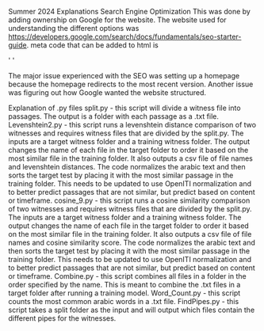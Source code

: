Summer 2024 Explanations
Search Engine Optimization
This was done by adding ownership on Google for the website.  The website used for understanding the different options was https://developers.google.com/search/docs/fundamentals/seo-starter-guide.
  meta code that can be added to html is 

'<meta itemprop="url" content="https://rjaques.github.io/Sirah-Project/"/>
<meta itemprop="name" content="Sirah Project"/>'

The major issue experienced with the SEO was setting up a homepage because the homepage redirects to the most recent version.  Another issue was figuring out how Google wanted the website structured.

Explanation of .py files
split.py - this script will divide a witness file into passages.  The output is a folder with each passage as a .txt file.
Levenshtein2.py - this script runs a levenshtein distance comparison of two witnesses and requires witness files that are divided by the split.py.  The inputs are a target witness folder and a training witness folder.  The output changes the name of each file in the target folder to order it based on the most similar file in the training folder.  It also outputs a csv file of file names and levenshtein distances.  The code normalizes the arabic text and then sorts the target test by placing it with the most similar passage in the training folder.  This needs to be updated to use OpenITI normalization and to better predict passages that are not similar, but predict based on content or timeframe.
cosine_9.py - this script runs a cosine similarity comparison of two witnesses and requires witness files that are divided by the split.py.  The inputs are a target witness folder and a training witness folder.  The output changes the name of each file in the target folder to order it based on the most similar file in the training folder.  It also outputs a csv file of file names and cosine similarity score.  The code normalizes the arabic text and then sorts the target test by placing it with the most similar passage in the training folder.  This needs to be updated to use OpenITI normalization and to better predict passages that are not similar, but predict based on content or timeframe.
Combine.py - this script combines all files in a folder in the order specified by the name.  This is meant to combine the .txt files in a target folder after running a training model.
Word_Count.py - this script counts the most common arabic words in a .txt file.
FindPipes.py - this script takes a split folder as the input and will output which files contain the different pipes for the witnesses.
